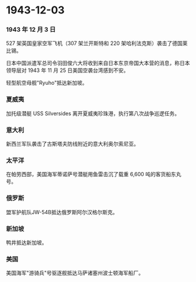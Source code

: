 # 1943-12-03

### 1943 年 12 月 3 日

527 架英国皇家空军飞机（307 架兰开斯特和 220
架哈利法克斯）袭击了德国莱比锡。

日本中国派遣军总司令羽田俊六大将收到来自日本东京帝国大本营的消息，称日本领导层对
1943 年 11 月 25 日美国空袭台湾感到不安。

轻型航空母舰"Ryuho"抵达新加坡。

### 夏威夷

加托级潜艇 USS Silversides 离开夏威夷珍珠港，执行第八次战争巡逻任务。

### 意大利

新西兰军队袭击了古斯塔夫防线附近的意大利奥尔索尼亚。

### 太平洋

在帕劳西部，美国海军蒂诺萨号潜艇用鱼雷击沉了载重 6,600
吨的客货船东丸号。

### 俄罗斯

盟军护航队JW-54B抵达俄罗斯阿尔汉格尔斯克。

### 新加坡

鸭井抵达新加坡。

### 美国

美国海军"游骑兵"号驱逐舰抵达马萨诸塞州波士顿海军船厂。
